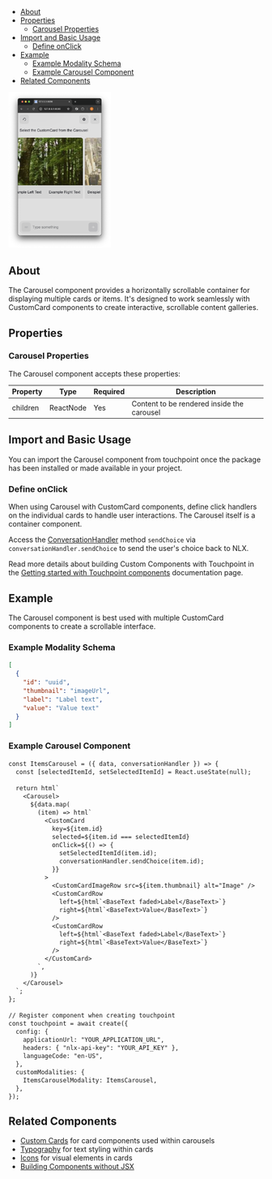 - [About](#about)
- [Properties](#properties)
  - [Carousel Properties](#carousel-properties)
- [Import and Basic Usage](#import-and-basic-usage)
  - [Define onClick](#define-onclick)
- [Example](#example)
  - [Example Modality Schema](#example-modality-schema)
  - [Example Carousel Component](#example-carousel-component)
- [Related Components](#related-components)

<img src="/images/Touchpoint-Carousel.png" alt="Carousel Rendered Example" style="max-width: 40%;">

## About

The Carousel component provides a horizontally scrollable container for displaying multiple cards or items. It's designed to work seamlessly with CustomCard components to create interactive, scrollable content galleries.

## Properties

### Carousel Properties

The Carousel component accepts these properties:

| Property | Type      | Required | Description                                |
| -------- | --------- | -------- | ------------------------------------------ |
| children | ReactNode | Yes      | Content to be rendered inside the carousel |

## Import and Basic Usage

You can import the Carousel component from touchpoint once the package has been installed or made available in your project.

### Define onClick

When using Carousel with CustomCard components, define click handlers on the individual cards to handle user interactions. The Carousel itself is a container component.

Access the [ConversationHandler](/headless-api-reference#interface-conversationhandler) method `sendChoice` via `conversationHandler.sendChoice` to send the user's choice back to NLX.

Read more details about building Custom Components with Touchpoint in the [Getting started with Touchpoint components](/guide-building-custom-components) documentation page.

## Example

The Carousel component is best used with multiple CustomCard components to create a scrollable interface.

### Example Modality Schema

```json
[
  {
    "id": "uuid",
    "thumbnail": "imageUrl",
    "label": "Label text",
    "value": "Value text"
  }
]
```

### Example Carousel Component

```touchpointui
const ItemsCarousel = ({ data, conversationHandler }) => {
  const [selectedItemId, setSelectedItemId] = React.useState(null);

  return html`
    <Carousel>
      ${data.map(
        (item) => html`
          <CustomCard
            key=${item.id}
            selected=${item.id === selectedItemId}
            onClick=${() => {
              setSelectedItemId(item.id);
              conversationHandler.sendChoice(item.id);
            }}
          >
            <CustomCardImageRow src=${item.thumbnail} alt="Image" />
            <CustomCardRow
              left=${html`<BaseText faded>Label</BaseText>`}
              right=${html`<BaseText>Value</BaseText>`}
            />
            <CustomCardRow
              left=${html`<BaseText faded>Label</BaseText>`}
              right=${html`<BaseText>Value</BaseText>`}
            />
          </CustomCard>
        `,
      )}
    </Carousel>
  `;
};

// Register component when creating touchpoint
const touchpoint = await create({
  config: {
    applicationUrl: "YOUR_APPLICATION_URL",
    headers: { "nlx-api-key": "YOUR_API_KEY" },
    languageCode: "en-US",
  },
  customModalities: {
    ItemsCarouselModality: ItemsCarousel,
  },
});
```

## Related Components

- [Custom Cards](/touchpoint-CustomCards) for card components used within carousels
- [Typography](/touchpoint-Typography) for text styling within cards
- [Icons](/touchpoint-Icons) for visual elements in cards
- [Building Components without JSX](/guide-html-components)
